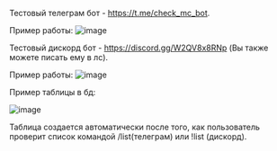 Тестовый телеграм бот - https://t.me/check_mc_bot. 

Пример работы: 
![image](https://github.com/user-attachments/assets/30910d98-771b-43d1-8c78-fd7cd7cdef4c)

Тестовый дискорд бот - https://discord.gg/W2QV8x8RNp (Вы также можете писать ему в лс). 

Пример работы: 
![image](https://github.com/user-attachments/assets/eaf1014e-b1d8-4ca8-8f3f-244b17fbf844)

Пример таблицы в бд:
 
![image](https://github.com/user-attachments/assets/8e311354-a5a7-439c-a47e-2bcbbd9e5f67)

Таблица создается автоматически после того, как пользователь проверит список командой /list(телеграм) или !list (дискорд).
